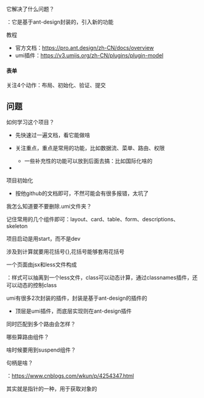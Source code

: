 它解决了什么问题？

：它是基于ant-design封装的，引入新的功能

教程

- 官方文档：https://pro.ant.design/zh-CN/docs/overview
- umi插件：https://v3.umijs.org/zh-CN/plugins/plugin-model



#### 表单

关注4个动作：布局、初始化、验证、提交

## 问题

如何学习这个项目？

- 先快速过一遍文档，看它能做啥

- 关注重点，重点是常用的功能，比如数据流、菜单、路由、权限

  - 一些补充性的功能可以放到后面去搞：比如国际化啥的

- 

  

项目初始化

- 按他github的文档即可，不然可能会有很多报错，太坑了



我怎么知道要不要删除.umi文件夹？



记住常用的几个组件即可：layout、card、table、form、descriptions、skeleton

项目启动是用start，而不是dev

涉及到计算就要用花括号{},花括号能够套用花括号

一个页面由jsx和less文件构成

：样式可以抽离到一个less文件，class可以动态计算，通过classnames插件，还可以动态的控制class



umi有很多2次封装的插件，封装是基于ant-design的插件的

- 顶层是umi插件，而底层实现则在ant-design插件



同时匹配到多个路由会怎样？

哪些算路由组件？



啥时候要用到suspend组件？

句柄是啥？

：https://www.cnblogs.com/wkun/p/4254347.html

其实就是指针的一种，用于获取对象的



